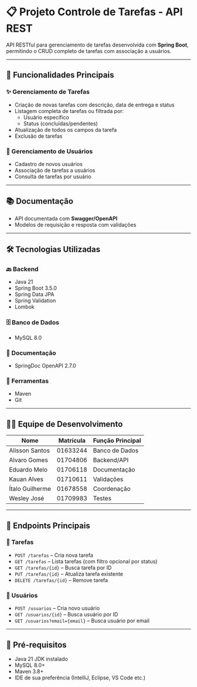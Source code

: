 # 📋 Projeto Controle de Tarefas - API REST

API RESTful para gerenciamento de tarefas desenvolvida com **Spring Boot**, permitindo o CRUD completo de tarefas com associação a usuários.

---

## 🚀 Funcionalidades Principais

### ✨ Gerenciamento de Tarefas
- Criação de novas tarefas com descrição, data de entrega e status
- Listagem completa de tarefas ou filtrada por:
  - Usuário específico
  - Status (concluídas/pendentes)
- Atualização de todos os campos da tarefa
- Exclusão de tarefas

### 👥 Gerenciamento de Usuários
- Cadastro de novos usuários
- Associação de tarefas a usuários
- Consulta de tarefas por usuário

---

## 📚 Documentação

- API documentada com **Swagger/OpenAPI**
- Modelos de requisição e resposta com validações

---

## 🛠️ Tecnologias Utilizadas

### 🔙 Backend
- Java 21
- Spring Boot 3.5.0
- Spring Data JPA
- Spring Validation
- Lombok

### 🗄️ Banco de Dados
- MySQL 8.0

### 📝 Documentação
- SpringDoc OpenAPI 2.7.0

### 🧰 Ferramentas
- Maven
- Git

---

## 👨‍💻 Equipe de Desenvolvimento

| Nome             | Matrícula | Função Principal     |
|------------------|-----------|----------------------|
| Alisson Santos   | 01633244  | Banco de Dados       |
| Alvaro Gomes     | 01704806  | Backend/API          |
| Eduardo Melo     | 01706118  | Documentação         |
| Kauan Alves      | 01710611  | Validações           |
| Ítalo Guilherme  | 01678558  | Coordenação          |
| Wesley José      | 01709983  | Testes               |

---

## 📌 Endpoints Principais

### 📝 Tarefas

- `POST /tarefas` – Cria nova tarefa  
- `GET /tarefas` – Lista tarefas (com filtro opcional por status)  
- `GET /tarefas/{id}` – Busca tarefa por ID  
- `PUT /tarefas/{id}` – Atualiza tarefa existente  
- `DELETE /tarefas/{id}` – Remove tarefa  

### 👤 Usuários

- `POST /usuarios` – Cria novo usuário  
- `GET /usuarios/{id}` – Busca usuário por ID  
- `GET /usuarios?email={email}` – Busca usuário por email  

---

## 🚧 Pré-requisitos

- Java 21 JDK instalado  
- MySQL 8.0+  
- Maven 3.8+  
- IDE de sua preferência (IntelliJ, Eclipse, VS Code etc.)

